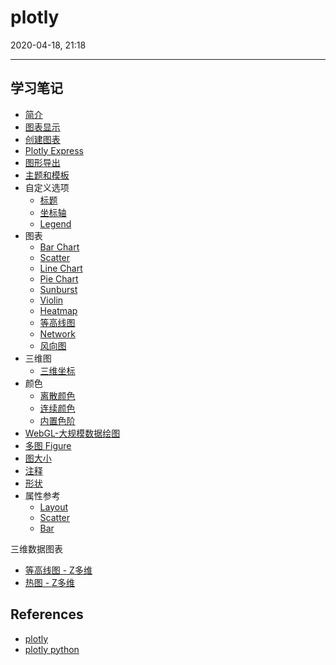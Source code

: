 # plotly

2020-04-18, 21:18
***

## 学习笔记

- [简介](1_intro.md)
- [图表显示](2_display.md)
- [创建图表](3_create.md)
- [Plotly Express](4_express.md)
- [图形导出](5_output.md)
- [主题和模板](6_theme_template.md)
- 自定义选项
  - [标题](11_title.md)
  - [坐标轴](12_axes.md)
  - [Legend](13_legend.md)
- 图表
  - [Bar Chart](chart_bar.md)
  - [Scatter](chart_scatter.md)
  - [Line Chart](chart_line.md)
  - [Pie Chart](chart_pie.md)
  - [Sunburst](chart_sunburst.md)
  - [Violin](chart_violin.md)
  - [Heatmap](chart_heatmap.md)
  - [等高线图](chart_contour.md)
  - [Network](chart_network.md)
  - [风向图](chart_polarbar.md)
- 三维图
  - [三维坐标](3D_axes.md)
- 颜色
  - [离散颜色](color_discrete.md)
  - [连续颜色](color_continuous.md)
  - [内置色阶](color_builtin_color_scale.md)
- [WebGL-大规模数据绘图](webgl.md)
- [多图 Figure](15_subplot.md)
- [图大小](9_graph_size.md)
- [注释](20_annotation.md)
- [形状](23_shapes.md)
- 属性参考
  - [Layout](ref_layout.md)
  - [Scatter](ref_scatter.md)
  - [Bar](ref_bar.md)

三维数据图表

- [等高线图 - Z多维](chart_contour.md)
- [热图 - Z多维](chart_heatmap.md)

## References

- [plotly](https://plot.ly/python/getting-started/)
- [plotly python](https://plotly.com/python/)
